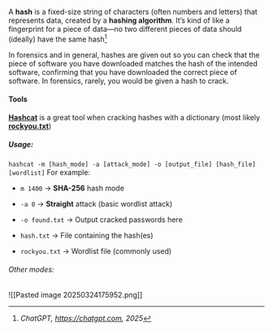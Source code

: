 A **hash** is a fixed-size string of characters (often numbers and letters) that represents data, created by a **hashing algorithm**. It’s kind of like a fingerprint for a piece of data—no two different pieces of data should (ideally) have the same hash[^2]
[^2]: *ChatGPT, https://chatgpt.com, 2025*

In forensics and in general, hashes are given out so you can check that the piece of software you have downloaded matches the hash of the intended software,  confirming that you have downloaded the correct piece of software. In forensics, rarely, you would be given a hash to crack. 

#### Tools 
**[Hashcat](https://hashcat.net/hashcat)** is a great tool when cracking hashes with a dictionary (most likely **[rockyou.txt](https://github.com/brannondorsey/naive-hashcat/releases/download/data/rockyou.txt)**) 
##### Usage:
``hashcat -m [hash_mode] -a [attack_mode] -o [output_file] [hash_file] [wordlist]``
For example:
- `m 1400` → **SHA-256** hash mode
    
- `-a 0` → **Straight** attack (basic wordlist attack)
    
- `-o found.txt` → Output cracked passwords here
    
- `hash.txt` → File containing the hash(es)
    
- `rockyou.txt` → Wordlist file (commonly used)
###### Other modes: 
![[Pasted image 20250324175952.png]]





